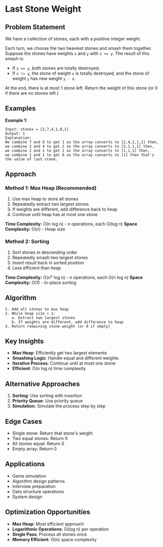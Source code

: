 # Last Stone Weight

## Problem Statement

We have a collection of stones, each with a positive integer weight.

Each turn, we choose the two heaviest stones and smash them together. Suppose the stones have weights `x` and `y` with `x <= y`. The result of this smash is:

- If `x == y`, both stones are totally destroyed;
- If `x != y`, the stone of weight `x` is totally destroyed, and the stone of weight `y` has new weight `y - x`.

At the end, there is at most 1 stone left. Return the weight of this stone (or 0 if there are no stones left.)

## Examples

**Example 1:**
```
Input: stones = [2,7,4,1,8,1]
Output: 1
Explanation: 
We combine 7 and 8 to get 1 so the array converts to [2,4,1,1,1] then,
we combine 2 and 4 to get 2 so the array converts to [2,1,1,1] then,
we combine 2 and 1 to get 1 so the array converts to [1,1,1] then,
we combine 1 and 1 to get 0 so the array converts to [1] then that's the value of last stone.
```

## Approach

### Method 1: Max Heap (Recommended)
1. Use max heap to store all stones
2. Repeatedly extract two largest stones
3. If weights are different, add difference back to heap
4. Continue until heap has at most one stone

**Time Complexity:** O(n log n) - n operations, each O(log n)
**Space Complexity:** O(n) - Heap size

### Method 2: Sorting
1. Sort stones in descending order
2. Repeatedly smash two largest stones
3. Insert result back in sorted position
4. Less efficient than heap

**Time Complexity:** O(n² log n) - n operations, each O(n log n)
**Space Complexity:** O(1) - In-place sorting

## Algorithm

```
1. Add all stones to max heap
2. While heap size > 1:
   a. Extract two largest stones
   b. If weights are different, add difference to heap
3. Return remaining stone weight (or 0 if empty)
```

## Key Insights

- **Max Heap**: Efficiently get two largest elements
- **Smashing Logic**: Handle equal and different weights
- **Iterative Process**: Continue until at most one stone
- **Efficient**: O(n log n) time complexity

## Alternative Approaches

1. **Sorting**: Use sorting with insertion
2. **Priority Queue**: Use priority queue
3. **Simulation**: Simulate the process step by step

## Edge Cases

- Single stone: Return that stone's weight
- Two equal stones: Return 0
- All stones equal: Return 0
- Empty array: Return 0

## Applications

- Game simulation
- Algorithm design patterns
- Interview preparation
- Data structure operations
- System design

## Optimization Opportunities

- **Max Heap**: Most efficient approach
- **Logarithmic Operations**: O(log n) per operation
- **Single Pass**: Process all stones once
- **Memory Efficient**: O(n) space complexity
